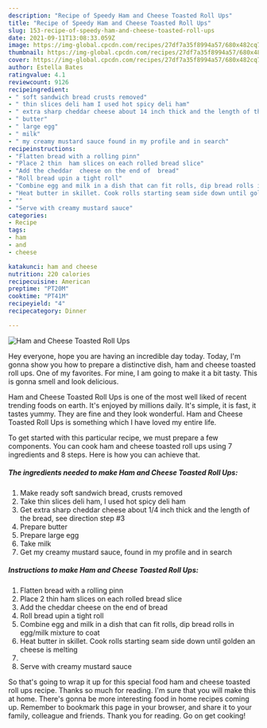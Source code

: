 ```yaml
---
description: "Recipe of Speedy Ham and Cheese Toasted Roll Ups"
title: "Recipe of Speedy Ham and Cheese Toasted Roll Ups"
slug: 153-recipe-of-speedy-ham-and-cheese-toasted-roll-ups
date: 2021-09-11T13:08:33.059Z
image: https://img-global.cpcdn.com/recipes/27df7a35f8994a57/680x482cq70/ham-and-cheese-toasted-roll-ups-recipe-main-photo.jpg
thumbnail: https://img-global.cpcdn.com/recipes/27df7a35f8994a57/680x482cq70/ham-and-cheese-toasted-roll-ups-recipe-main-photo.jpg
cover: https://img-global.cpcdn.com/recipes/27df7a35f8994a57/680x482cq70/ham-and-cheese-toasted-roll-ups-recipe-main-photo.jpg
author: Estella Bates
ratingvalue: 4.1
reviewcount: 9126
recipeingredient:
- " soft sandwich bread crusts removed"
- " thin slices deli ham I used hot spicy deli ham"
- " extra sharp cheddar cheese about 14 inch thick and the length of the bread see direction step 3"
- " butter"
- " large egg"
- " milk"
- " my creamy mustard sauce found in my profile and in search"
recipeinstructions:
- "Flatten bread with a rolling pinn"
- "Place 2 thin  ham slices on each rolled bread slice"
- "Add the cheddar  cheese on the end of  bread"
- "Roll bread upin a tight roll"
- "Combine egg and milk in a dish that can fit rolls, dip bread rolls in egg/milk mixture to coat"
- "Heat butter in skillet. Cook rolls starting seam side down until golden an cheese is melting"
- ""
- "Serve with creamy mustard sauce"
categories:
- Recipe
tags:
- ham
- and
- cheese

katakunci: ham and cheese 
nutrition: 220 calories
recipecuisine: American
preptime: "PT20M"
cooktime: "PT41M"
recipeyield: "4"
recipecategory: Dinner

---
```



![Ham and Cheese Toasted Roll Ups](https://img-global.cpcdn.com/recipes/27df7a35f8994a57/680x482cq70/ham-and-cheese-toasted-roll-ups-recipe-main-photo.jpg)

Hey everyone, hope you are having an incredible day today. Today, I'm gonna show you how to prepare a distinctive dish, ham and cheese toasted roll ups. One of my favorites. For mine, I am going to make it a bit tasty. This is gonna smell and look delicious.



Ham and Cheese Toasted Roll Ups is one of the most well liked of recent trending foods on earth. It's enjoyed by millions daily. It's simple, it is fast, it tastes yummy. They are fine and they look wonderful. Ham and Cheese Toasted Roll Ups is something which I have loved my entire life.


To get started with this particular recipe, we must prepare a few components. You can cook ham and cheese toasted roll ups using 7 ingredients and 8 steps. Here is how you can achieve that.

<!--inarticleads1-->

##### The ingredients needed to make Ham and Cheese Toasted Roll Ups:

1. Make ready  soft sandwich bread, crusts removed
1. Take  thin slices deli ham, I used hot spicy deli ham
1. Get  extra sharp cheddar cheese about 1/4 inch thick and the length of the bread, see direction step #3
1. Prepare  butter
1. Prepare  large egg
1. Take  milk
1. Get  my creamy mustard sauce, found in my profile and in search




<!--inarticleads2-->

##### Instructions to make Ham and Cheese Toasted Roll Ups:

1. Flatten bread with a rolling pinn
1. Place 2 thin  ham slices on each rolled bread slice
1. Add the cheddar  cheese on the end of  bread
1. Roll bread upin a tight roll
1. Combine egg and milk in a dish that can fit rolls, dip bread rolls in egg/milk mixture to coat
1. Heat butter in skillet. Cook rolls starting seam side down until golden an cheese is melting
1. 
1. Serve with creamy mustard sauce




So that's going to wrap it up for this special food ham and cheese toasted roll ups recipe. Thanks so much for reading. I'm sure that you will make this at home. There's gonna be more interesting food in home recipes coming up. Remember to bookmark this page in your browser, and share it to your family, colleague and friends. Thank you for reading. Go on get cooking!
